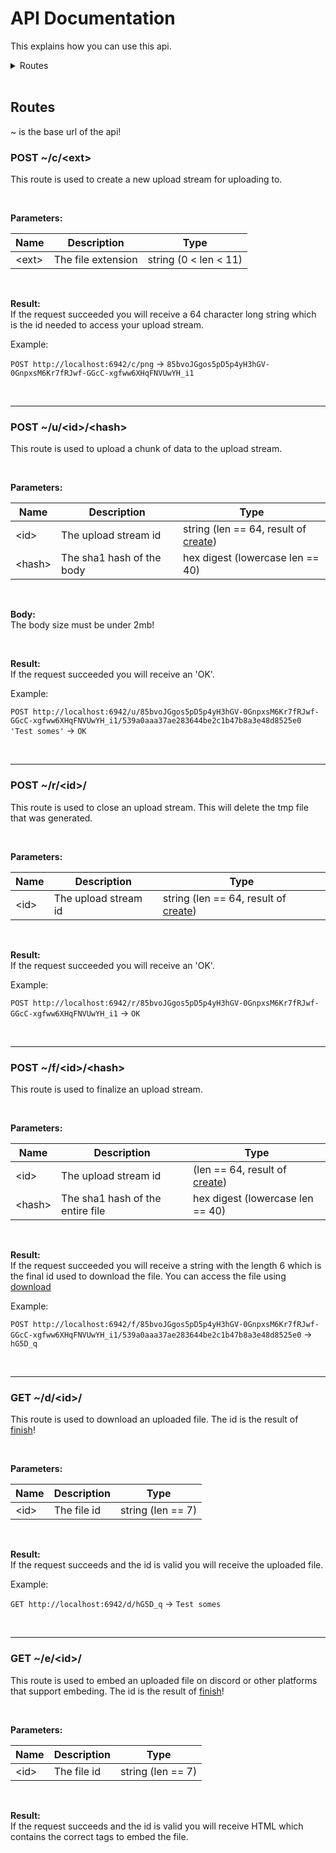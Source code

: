 # API Documentation

This explains how you can use this api.

<details>
<summary>Routes</summary>  
 
<a href='#route_create'>Create upload stream</a><br>
<a href='#route_upload'>Upload chunk</a><br>
<a href='#route_finish'>Finalize file</a><br>
<a href='#route_remove'>Remove file</a><br>
<a href='#route_download'>Download file</a><br>
<a href='#route_embed'>Embed file</a>

</details>

<br>

<a name="routes">

## Routes
~ is the base url of the api!

<a name="route_create">

### POST ~/c/\<ext>
This route is used to create a new upload stream for uploading to.

<br>

**Parameters:**<br>

| Name         | Description     | Type |
| -------------- | ----------- | ------------ |
| \<ext> | The file extension      | string (0 < len < 11)        |

<br>

**Result:**<br>
If the request succeeded you will receive a 64 character long string which is the id needed to access your upload stream.

Example:

`POST http://localhost:6942/c/png` → `85bvoJGgos5pD5p4yH3hGV-0GnpxsM6Kr7fRJwf-GGcC-xgfww6XHqFNVUwYH_i1`

</a>

<br>

<hr>

<a name="route_upload">

### POST ~/u/\<id>/\<hash>
This route is used to upload a chunk of data to the upload stream.

<br>

**Parameters:**<br>

| Name         | Description     | Type |
|--------------|-----------|------------|
| \<id> | The upload stream id      | string (len == 64, result of [create](#route_create))        |
| \<hash> | The sha1 hash of the body      | hex digest (lowercase len == 40)        |

<br>

**Body:**<br>
The body size must be under 2mb!

<br>

**Result:**<br>
If the request succeeded you will receive an 'OK'.

Example:

`POST http://localhost:6942/u/85bvoJGgos5pD5p4yH3hGV-0GnpxsM6Kr7fRJwf-GGcC-xgfww6XHqFNVUwYH_i1/539a0aaa37ae283644be2c1b47b8a3e48d8525e0 'Test somes'` → `OK`

</a>

<br>

<hr>

<a name="route_remove">

### POST ~/r/\<id>/
This route is used to close an upload stream. This will delete the tmp file that was generated.

<br>

**Parameters:**<br>

| Name         | Description     | Type |
|--------------|-----------|------------|
| \<id> | The upload stream id      | string (len == 64, result of [create](#route_create))        |

<br>

**Result:**<br>
If the request succeeded you will receive an 'OK'.

Example:

`POST http://localhost:6942/r/85bvoJGgos5pD5p4yH3hGV-0GnpxsM6Kr7fRJwf-GGcC-xgfww6XHqFNVUwYH_i1` → `OK`

</a>

<br>

<hr>

<a name="route_finish">

### POST ~/f/\<id>/\<hash>
This route is used to finalize an upload stream.

<br>

**Parameters:**<br>

| Name         | Description     | Type |
|--------------|-----------|------------|
| \<id> | The upload stream id      | (len == 64, result of [create](#route_create))        |
| \<hash> | The sha1 hash of the entire file      | hex digest (lowercase len == 40)        |

<br>

**Result:**<br>
If the request succeeded you will receive a string with the length 6 which is the final id used to download the file. You can access the file using [download](#route_download)

Example:

`POST http://localhost:6942/f/85bvoJGgos5pD5p4yH3hGV-0GnpxsM6Kr7fRJwf-GGcC-xgfww6XHqFNVUwYH_i1/539a0aaa37ae283644be2c1b47b8a3e48d8525e0` → `hG5D_q`

</a>

<br>

<hr>

<a name="route_download">

### GET ~/d/\<id>/
This route is used to download an uploaded file. The id is the result of [finish](#route_finish)!

<br>

**Parameters:**<br>

| Name         | Description     | Type |
|--------------|-----------|------------|
| \<id> | The file id      | string (len == 7)        |

<br>

**Result:**<br>
If the request succeeds and the id is valid you will receive the uploaded file.

Example:

`GET http://localhost:6942/d/hG5D_q` → `Test somes`

</a>

<br>

<hr>

<a name="route_embed">

### GET ~/e/\<id>/
This route is used to embed an uploaded file on discord or other platforms that support embeding. The id is the result of [finish](#route_finish)!

<br>

**Parameters:**<br>

| Name         | Description     | Type |
|--------------|-----------|------------|
| \<id> | The file id      | string (len == 7)        |

<br>

**Result:**<br>
If the request succeeds and the id is valid you will receive HTML which contains the correct tags to embed the file.

</a>

</a>